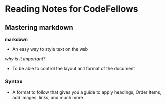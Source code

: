 # Reading Notes for CodeFellows

## Mastering markdown
**markdown**
 - An easy way to style text on the web
 
 *why is it important?*
 
 - To be able to control the layout and format of the document
  
  ### Syntax
   - A format to follow that gives you a guide to apply headings, Order Items, add images, links, and much more
   
   


 
